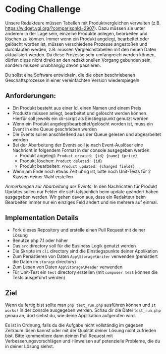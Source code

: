 # Coding Challenge
Unsere Redakteure müssen Tabellen mit Produktvergleichen verwalten (z.B. https://widget.vgl.org/?comparisonId=2907). 
Dazu müssen sie unter anderem in der Lage sein, einzelne Produkte anlegen, bearbeiten und löschen zu können. 
Immer wenn ein Produkt angelegt, bearbeitet oder gelöscht worden ist, müssen verschiedene Prozesse angestoßen und durchlaufen werden, 
z.B. müssen Vergleichstabellen mit den neuen Daten aktualisiert werden. 
Da diese Prozesse sehr umfangreich werden können, dürfen diese nicht direkt an den redaktionellen Vorgang gebunden sein, 
sondern müssen unabhängig davon passieren.

Du sollst eine Software entwickeln, die die oben beschriebenen Geschäftsprozesse in einer vereinfachten Version wiederspiegeln.

## Anforderungen:
- Ein Produkt besteht aus einer Id, einen Namen und einem Preis
- Produkte müssen anlegt, bearbeitet und gelöscht werden können. Hierfür soll jeweils ein cli-script als Einstiegspunkt genutzt werden
- Wenn ein Produkt angelegt/bearbeitet/gelöscht worden ist, muss ein Event in eine Queue geschrieben werden
- Die Events sollen anschließend aus der Queue gelesen und abgearbeitet werden
- Bei der Abarbeitung der Events soll je nach Event-Auslöser eine Nachricht in folgendem Format in der console ausgegeben werden:
    - Produkt angelegt: `Product created: {id} {name} {price}`
    - Produkt löschen: `Product deleted: {id}`
    - Produkt bearbeiten: `Product updated: {changed fields}`
- Wenn am Ende noch etwas Zeit übrig ist, bitte noch Unit-Tests für 2 Klassen deiner Wahl erstellen

*Anmerkungen zur Abarbeitung der Events:*
In den Nachrichten für Produkt Updates sollen nur Felder die sich tatsächlich beim update geändert haben ausgegeben werden. 
Wir gehen davon aus, dass ein Redakteur beim Bearbeiten immer nur ein einziges Feld ändert und nie mehrere auf einmal.

## Implementation Details

- Fork dieses Repository und erstelle einen Pull Request mit deiner Lösung
- Benutze php 7.1 oder höher
- Das `src` directory soll für die Business Logik genutzt werden
- Die Skripte im `cli` directory sind die Einstiegspunkte deiner Applikation 
- Zum Persistieren von Daten `App\Storage\Writer` verwenden (persistiert die Daten im `storage` directory)
- Zum Lesen von Daten `App\Storage\Reader` verwenden
- Für Unit-Test ein `test` directory erstellen (mit `composer test` können die Tests ausgeführt werden)

## Ziel
Wenn du fertig bist sollte man `php test_run.php` ausführen können und `It works!` in der console ausgegeben werden. 
Schau dir die Datei `test_run.php` genau an, dort siehst du, wie deine Applikation aufgerufen wird.

Es ist in Ordnung, falls du die Aufgabe nicht vollständig im gegeben Zeitraum lösen kannst oder mit der Qualität deiner Lösung nicht zufrieden bist.
Bitte kommentiere dann deinen Pull Request mit Verbesserungsvorschlägen und Hinweisen auf potenzielle Probleme, die du in deiner Lösung siehst.
